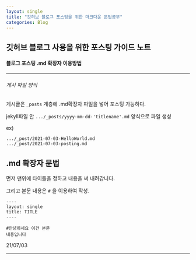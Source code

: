 ```yaml
---
layout: single
title: "깃허브 블로그 포스팅을 위한 마크다운 문법공부"
categories: Blog
---
```


## **깃허브 블로그 사용을 위한 포스팅 가이드 노트**



#### 블로그 포스팅 .md 확장자 이용방법

----

###### 게시 파일 양식



게시글은 `_posts` 계층에 .md확장자 파일을 넣어 포스팅 가능하다.



jekyll파일 안 `.../_posts/yyyy-mm-dd-'titlename'.md` 양식으로 파일 생성

ex)

```
.../_post/2021-07-03-HelloWorld.md
.../_post/2021-07-03-posting.md
```



## .md 확장자 문법

먼저 맨위에 타이틀을 정하고 내용을 써 내려갑니다.



그리고 본문 내용은 `#` 을 이용하여 작성.

```
----
layout: single
title: TITLE
----

#안녕하세요 이건 본문
내용입니다
```



21/07/03

---

[참고]: https://jekyllrb.com/docs/posts/ "마크다운 포스팅 항목"

